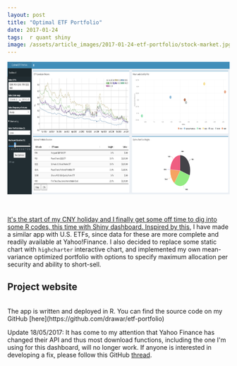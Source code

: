 ```yaml
---
layout: post
title: "Optimal ETF Portfolio"
date: 2017-01-24
tags:  r quant shiny
image: /assets/article_images/2017-01-24-etf-portfolio/stock-market.jpg
---
```


<a href="https://lhvan.shinyapps.io/ETF_Portfolio/"><img src="https://raw.githubusercontent.com/drawar/drawar.github.io/master/_posts/etf-portfolio_img1.png" width="1200" height="300" />

<br>



It's the start of my CNY holiday and I finally get some off time to dig into some R codes, this time with Shiny dashboard. Inspired by [this][blog], I have made a similar app with U.S. ETFs, since data for these are more complete and readily available at Yahoo!Finance. I also decided to replace some static chart with `highcharter` interactive chart, and implemented my own mean-variance optimized portfolio with options to specify maximum allocation per security and ability to short-sell.
## Project website
<br>
The app is written and deployed in R. You can find the source code on my GitHub [here](https://github.com/drawar/etf-portfolio)


Update 18/05/2017: It has come to my attention that Yahoo Finance has changed their API and thus most download functions, including the one I'm using for this dashboard, will no longer work. If anyone is interested in developing a fix, please follow this GitHub [thread][thread].


[blog]: https://thedatagame.com.au/2016/12/24/a-single-index-model-shiny-app-for-etfs/
[thread]: https://github.com/joshuaulrich/quantmod/issues/157
